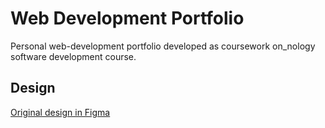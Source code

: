 # Web Development Portfolio

Personal web-development portfolio developed as coursework on_nology software development course. 

## Design

[Original design in Figma](https://www.figma.com/file/w4XXBWF3gMzsiRlJuMYLFa/wireframes?node-id=0%3A1)
